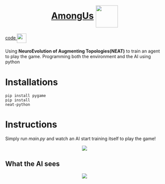 <h1 align="center"> 
    <a href="https://rajathpi.github.io/AmongUs/">AmongUs</a>  
    <img src="https://imgur.com/ANMTuwd.gif" width="70" align="center">
</h1>
<a href="https://raw.githubusercontent.com/rajathpi/AmongUs/main/main.py">
  code
  <img src="https://emojipedia-us.s3.dualstack.us-west-1.amazonaws.com/thumbs/160/apple/285/backhand-index-pointing-left_1f448.png" width="30" align="center">
 </a><br><br>
Using <b>NeuroEvolution of Augmenting Topologies(NEAT)</b> to train an agent to play the game. Programming both the environment and the AI using python


<h1>
    Installations
</h1>

<code>pip install pygame</code><br>
<code>pip install neat-python</code>

<h1>
    Instructions
</h1>
<p>
    Simply run <i>main.py</i> and watch an AI start training itself to play the game!
</p>



<p align="center">
<img src="https://imgur.com/gSBXWUb.gif" >
</p>

<h2>
    <b>What the AI sees</b><br>
</h2>
<p align="center">
<img src="https://imgur.com/r9XuA8M.gif" >
</p>

